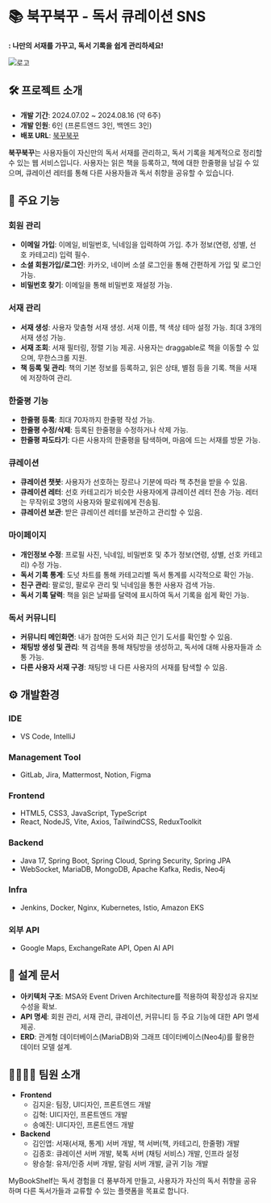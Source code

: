 # 📚 북꾸북꾸 - 독서 큐레이션 SNS

**: 나만의 서재를 가꾸고, 독서 기록을 쉽게 관리하세요!**

![로고](./images/logo_white.png)

## 🛠 프로젝트 소개
- **개발 기간**: 2024.07.02 ~ 2024.08.16 (약 6주)
- **개발 인원**: 6인 (프론트엔드 3인, 백엔드 3인)
- **배포 URL**: [북꾸북꾸](https://i11a506.p.ssafy.io)

<b>북꾸북꾸</b>는 사용자들이 자신만의 독서 서재를 관리하고, 독서 기록을 체계적으로 정리할 수 있는 웹 서비스입니다. 사용자는 읽은 책을 등록하고, 책에 대한 한줄평을 남길 수 있으며, 큐레이션 레터를 통해 다른 사용자들과 독서 취향을 공유할 수 있습니다.

## 🌟 주요 기능

### 회원 관리
- **이메일 가입**: 이메일, 비밀번호, 닉네임을 입력하여 가입. 추가 정보(연령, 성별, 선호 카테고리) 입력 필수.
- **소셜 회원가입/로그인**: 카카오, 네이버 소셜 로그인을 통해 간편하게 가입 및 로그인 가능.
- **비밀번호 찾기**: 이메일을 통해 비밀번호 재설정 가능.

### 서재 관리
- **서재 생성**: 사용자 맞춤형 서재 생성. 서재 이름, 책 색상 테마 설정 가능. 최대 3개의 서재 생성 가능.
- **서재 조회**: 서재 필터링, 정렬 기능 제공. 사용자는 draggable로 책을 이동할 수 있으며, 무한스크롤 지원.
- **책 등록 및 관리**: 책의 기본 정보를 등록하고, 읽은 상태, 별점 등을 기록. 책을 서재에 저장하여 관리.

### 한줄평 기능
- **한줄평 등록**: 최대 70자까지 한줄평 작성 가능.
- **한줄평 수정/삭제**: 등록된 한줄평을 수정하거나 삭제 가능.
- **한줄평 파도타기**: 다른 사용자의 한줄평을 탐색하며, 마음에 드는 서재를 방문 가능.

### 큐레이션
- **큐레이션 챗봇**: 사용자가 선호하는 장르나 기분에 따라 책 추천을 받을 수 있음.
- **큐레이션 레터**: 선호 카테고리가 비슷한 사용자에게 큐레이션 레터 전송 가능. 레터는 무작위로 3명의 사용자와 팔로워에게 전송됨.
- **큐레이션 보관**: 받은 큐레이션 레터를 보관하고 관리할 수 있음.

### 마이페이지
- **개인정보 수정**: 프로필 사진, 닉네임, 비밀번호 및 추가 정보(연령, 성별, 선호 카테고리) 수정 가능.
- **독서 기록 통계**: 도넛 차트를 통해 카테고리별 독서 통계를 시각적으로 확인 가능.
- **친구 관리**: 팔로잉, 팔로우 관리 및 닉네임을 통한 사용자 검색 가능.
- **독서 기록 달력**: 책을 읽은 날짜를 달력에 표시하여 독서 기록을 쉽게 확인 가능.

### 독서 커뮤니티
- **커뮤니티 메인화면**: 내가 참여한 도서와 최근 인기 도서를 확인할 수 있음.
- **채팅방 생성 및 관리**: 책 검색을 통해 채팅방을 생성하고, 독서에 대해 사용자들과 소통 가능.
- **다른 사용자 서재 구경**: 채팅방 내 다른 사용자의 서재를 탐색할 수 있음.

## ⚙ 개발환경

### **IDE**
- VS Code, IntelliJ

### **Management Tool**
- GitLab, Jira, Mattermost, Notion, Figma

### **Frontend**
- HTML5, CSS3, JavaScript, TypeScript
- React, NodeJS, Vite, Axios, TailwindCSS, ReduxToolkit

### **Backend**
- Java 17, Spring Boot, Spring Cloud, Spring Security, Spring JPA
- WebSocket, MariaDB, MongoDB, Apache Kafka, Redis, Neo4j

### **Infra**
- Jenkins, Docker, Nginx, Kubernetes, Istio, Amazon EKS

### **외부 API**
- Google Maps, ExchangeRate API, Open AI API

## 📜 설계 문서
- **아키텍처 구조**: MSA와 Event Driven Architecture를 적용하여 확장성과 유지보수성을 확보.
- **API 명세**: 회원 관리, 서재 관리, 큐레이션, 커뮤니티 등 주요 기능에 대한 API 명세 제공.
- **ERD**: 관계형 데이터베이스(MariaDB)와 그래프 데이터베이스(Neo4j)를 활용한 데이터 모델 설계.

## 👨‍👩‍👧‍👧 팀원 소개
- **Frontend**
  - 김지윤: 팀장, UI디자인, 프론트엔드 개발
  - 김혁: UI디자인, 프론트엔드 개발
  - 송예진: UI디자인, 프론트엔드 개발
- **Backend**
  - 김인엽: 서재(서재, 통계) 서버 개발, 책 서버(책, 카테고리, 한줄평) 개발
  - 김종호: 큐레이션 서버 개발, 북톡 서버 (채팅 서비스) 개발, 인프라 설정
  - 왕승철: 유저/인증 서버 개발, 알림 서버 개발, 글귀 기능 개발

MyBookShelf는 독서 경험을 더 풍부하게 만들고, 사용자가 자신의 독서 취향을 공유하며 다른 독서가들과 교류할 수 있는 플랫폼을 목표로 합니다.
